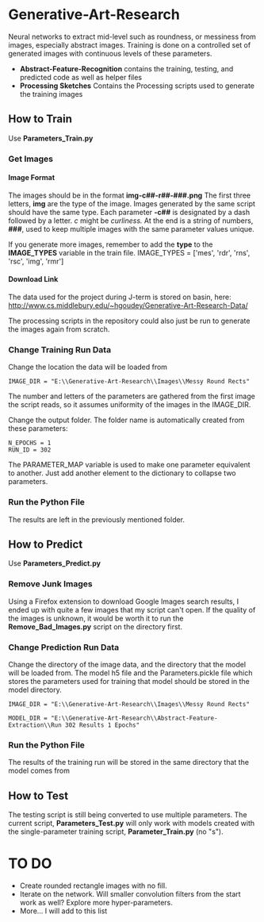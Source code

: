 # Generative-Art-Research
Neural networks to extract mid-level such as roundness, or messiness from images, especially abstract images. Training is done on a controlled set of generated images with continuous levels of these parameters.

- **Abstract-Feature-Recognition** contains the training, testing, and predicted code as well as helper files
- **Processing Sketches** Contains the Processing scripts used to generate the training images

## How to Train
Use **Parameters_Train.py**
### Get Images
#### Image Format
The images should be in the format **img-c##-r##-###.png**
The first three letters, **img** are the type of the image. Images generated by the same script should have the same type.
Each parameter **-c##** is designated by a dash followed by a letter. *c* might be *curliness.*
At the end is a string of numbers, **###**, used to keep multiple images with the same parameter values unique.

If you generate more images, remember to add the **type** to the **IMAGE_TYPES** variable in the train file.
    IMAGE_TYPES = ['mes', 'rdr', 'rns', 'rsc', 'img', 'rmr']

#### Download Link
The data used for the project during J-term is stored on basin, here:
http://www.cs.middlebury.edu/~hgoudey/Generative-Art-Research-Data/

The processing scripts in the repository could also just be run to generate the images again from scratch.

### Change Training Run Data
Change the location the data will be loaded from

    IMAGE_DIR = "E:\\Generative-Art-Research\\Images\\Messy Round Rects"
    
The number and letters of the parameters are gathered from the first image the script reads, so it assumes uniformity of the images in the IMAGE_DIR.

Change the output folder. The folder name is automatically created from these parameters:

    N_EPOCHS = 1
    RUN_ID = 302

The PARAMETER_MAP variable is used to make one parameter equivalent to another. Just add another element to the dictionary to collapse two parameters. 

### Run the Python File
The results are left in the previously mentioned folder.

## How to Predict
Use **Parameters_Predict.py**
### Remove Junk Images
Using a Firefox extension to download Google Images search results, I ended up with quite a few images that my script can't open. If the quality of the images is unknown, it would be worth it to run the **Remove_Bad_Images.py** script on the directory first.
### Change Prediction Run Data
Change the directory of the image data, and the directory that the model will be loaded from. The model h5 file and the Parameters.pickle file which stores the parameters used for training that model should be stored in the model directory.

    IMAGE_DIR = "E:\\Generative-Art-Research\\Images\\Messy Round Rects"
    
    MODEL_DIR = "E:\\Generative-Art-Research\\Abstract-Feature-Extraction\\Run 302 Results 1 Epochs"
### Run the Python File
The results of the training run will be stored in the same directory that the model comes from

## How to Test
The testing script is still being converted to use multiple parameters. The current script, **Parameters_Test.py** will only work with models created with the single-parameter training script, **Parameter_Train.py** (no "s").

# TO DO
- Create rounded rectangle images with no fill.
- Iterate on the network. Will smaller convolution filters from the start work as well? Explore more hyper-parameters.
- More... I will add to this list
